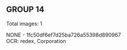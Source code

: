## GROUP 14
Total images: 1  

NONE - 1fc50df6ef7d25ba726a55398d890967  
OCR: redex, Corporation  

